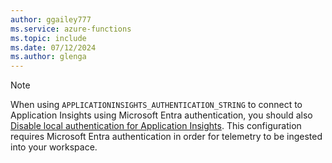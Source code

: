 ```yaml
---
author: ggailey777
ms.service: azure-functions
ms.topic: include
ms.date: 07/12/2024
ms.author: glenga
---
```


>[!NOTE]
>When using `APPLICATIONINSIGHTS_AUTHENTICATION_STRING` to connect to Application Insights using Microsoft Entra authentication, you should also [Disable local authentication for Application Insights](../articles/azure-monitor/app/azure-ad-authentication.md#disable-local-authentication). This configuration requires Microsoft Entra authentication in order for telemetry to be ingested into your workspace.


